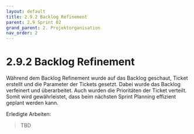 ```yaml
---
layout: default
title: 2.9.2 Backlog Refinement
parent: 2.9 Sprint 02
grand_parent: 2. Projektorganisation
nav_order: 2
---
```


# 2.9.2 Backlog Refinement

Während dem Backlog Refinement wurde auf das Backlog geschaut, Ticket erstellt und die Parameter der Tickets gesetzt. Dabei wurde das Backlog verfeinert und überarbeitet. Auch wurden die Prioritäten der Ticket verteilt. Somit wird gewährleistet, dass beim nächsten Sprint Planning effizient geplant werden kann.

Erledigte Arbeiten:

> TBD